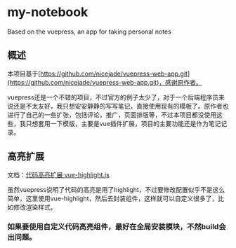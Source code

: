 # my-notebook
Based on the vuepress, an app for taking personal notes

## 概述

本项目基于[https://github.com/nicejade/vuepress-web-app.git](https://github.com/nicejade/vuepress-web-app.git)，感谢原作者。

vuepress还是一个不错的项目，不过官方的例子太少了，对于一个后端程序员来说还是不太友好，我只想安安静静的写写笔记，直接使用现有的模板了。原作者也进行了自己的一些扩张，包括评论，推广，页面排版等，不过本项目都没使用这些，我只想套用一下模版，主要是vue插件扩展，项目的主要功能还是作为笔记记录。

## 高亮扩展

文档：[代码高亮扩展 vue-highlight.js](https://www.npmjs.com/package/vue-highlight.js)

虽然vuepress说明了代码的高亮是用了highlight，不过要修改配置似乎不是这么简单，这里使用vue-highlight，然后去封装组件，这样就可以自定义很多了，比如修改渲染样式。
### 如果要使用自定义代码高亮组件，最好在全局安装模块，不然build会出问题。